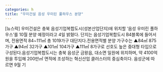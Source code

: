 ```yaml
---
categories: h
title: "우미건설 음성 우미린 풀하우스 분양"
---
```

[뉴스락] 우미건설은 충북 음성기업복합도시(성본산업단지)에 위치할 ‘음성 우미린 풀하우스’를 10월 분양 예정이라고 4일 밝혔다. 단지는 음성기업복합도시 B4블록에 들어서며, 전용면적 84~111㎡ 총 1019가구 대단지다.전용면적별 분양 가구수는 ▲84㎡ 875가구 ▲94㎡ 32가구 ▲101㎡ 104가구 ▲111㎡ 8가구로 선호도 높은 중대형 타입으로 구성된다.음성기업복합도시는 충북 음성군 금왕읍, 대소면 일원에 위치하며, 약 4100억원을 투입해 200만㎡ 면적에 조성하는 혁신산업 클러스터의 중심축이다. 음성군에 따르면 9월 기